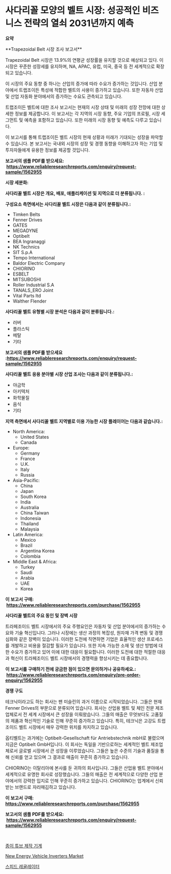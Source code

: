 <p><h1>사다리꼴 모양의 벨트 시장: 성공적인 비즈니스 전략의 열쇠 2031년까지 예측</h1></p><p><strong>요약</strong></p>
<p><p>**Trapezoidal Belt 시장 조사 보고서**</p><p>Trapezoidal Belt 시장은 13.9%의 연평균 성장률을 유지할 것으로 예상되고 있다. 이 시장은 꾸준한 성장세를 유지하며, NA, APAC, 유럽, 미국, 중국 등 전 세계적으로 확장되고 있습니다.</p><p>이 시장의 주요 동향 중 하나는 산업의 증가에 따라 수요가 증가하는 것입니다. 산업 분야에서 트랩조이든 특성에 적합한 벨트의 사용이 증가하고 있습니다. 또한 자동차 산업 및 산업 자동화 분야에서의 증가하는 수요도 관측되고 있습니다.</p><p>트랩조이든 벨트에 대한 조사 보고서는 현재의 시장 상태 및 미래의 성장 전망에 대한 상세한 정보를 제공합니다. 이 보고서는 각 지역의 시장 동향, 주요 기업의 프로필, 시장 세그먼트 및 예측을 포함하고 있습니다. 또한 미래의 시장 동향 및 예측도 다루고 있습니다.</p><p>이 보고서를 통해 트랩조이든 벨트 시장의 현재 상황과 미래가 기대되는 성장을 파악할 수 있습니다. 본 보고서는 국내외 시장의 성장 및 경쟁 동향을 이해하고자 하는 기업 및 투자자들에게 유용한 정보를 제공할 것입니다.</p></p>
<p><strong>보고서의 샘플 PDF를 받으세요: &nbsp;<a href="https://www.reliableresearchreports.com/enquiry/request-sample/1562955">https://www.reliableresearchreports.com/enquiry/request-sample/1562955</a></strong></p>
<p><strong>시장 세분화:</strong></p>
<p><strong> 사다리꼴 벨트 시장은 개요, 배포, 애플리케이션 및 지역으로 더 분류됩니다. :</strong></p>
<p><strong>구성요소 측면에서는 사다리꼴 벨트 시장은 다음과 같이 분류됩니다.:</strong></p>
<p><ul><li>Timken Belts</li><li>Fenner Drives</li><li>GATES</li><li>MEGADYNE</li><li>Optibelt</li><li>BEA Ingranaggi</li><li>NK Technics</li><li>SIT S.p.A</li><li>Tempo International</li><li>Baldor Electric Company</li><li>CHIORINO</li><li>ESBELT</li><li>MITSUBOSHI</li><li>Roller Industrial S.A</li><li>TANALS_ERO Joint</li><li>Vital Parts ltd</li><li>Walther Flender</li></ul></p>
<p><strong> 사다리꼴 벨트 유형별 시장 분석은 다음과 같이 분류됩니다.:</strong></p>
<p><ul><li>러버</li><li>플라스틱</li><li>메탈</li><li>기타</li></ul></p>
<p><strong>보고서의 샘플 PDF를 받으세요 :<a href="https://www.reliableresearchreports.com/enquiry/request-sample/1562955">https://www.reliableresearchreports.com/enquiry/request-sample/1562955</a></strong></p>
<p><strong> 사다리꼴 벨트 응용 분야별 시장 산업 조사는 다음과 같이 분류됩니다.:</strong></p>
<p><ul><li>야금학</li><li>아키텍처</li><li>화학물질</li><li>음식</li><li>기타</li></ul></p>
<p><strong>지역 측면에서 사다리꼴 벨트 지역별로 이용 가능한 시장 플레이어는 다음과 같습니다.:</strong></p>
<p><ul>
    <li>
        North America:
        <ul>
            <li>United States</li>
            <li>Canada</li>
        </ul>
    </li>
    <li>
        Europe:
        <ul>
            <li>Germany</li>
            <li>France</li>
            <li>U.K.</li>
            <li>Italy</li>
            <li>Russia</li>
        </ul>
    </li>
    <li>
        Asia-Pacific:
        <ul>
            <li>China</li>
            <li>Japan</li>
            <li>South Korea</li>
            <li>India</li>
            <li>Australia</li>
            <li>China Taiwan</li>
            <li>Indonesia</li>
            <li>Thailand</li>
            <li>Malaysia</li>
        </ul>
    </li>
    <li>
        Latin America:
        <ul>
            <li>Mexico</li>
            <li>Brazil</li>
            <li>Argentina Korea</li>
            <li>Colombia</li>
        </ul>
    </li>
    <li>
        Middle East & Africa:
        <ul>
            <li>Turkey</li>
            <li>Saudi</li>
            <li>Arabia</li>
            <li>UAE</li>
            <li>Korea</li>
        </ul>
    </li>
    </ul></p>
<p><strong>이 보고서 구매: &nbsp;<a href="https://www.reliableresearchreports.com/purchase/1562955">https://www.reliableresearchreports.com/purchase/1562955</a></strong></p>
<p><strong>사다리꼴 벨트의 주요 동인 및 장벽 시장</strong></p>
<p><p>트라페조이드 벨트 시장에서의 주요 주행요인은 자동차 및 산업 분야에서의 증가하는 수요와 기술 혁신입니다. 그러나 시장에는 생산 과정의 복잡성, 원자재 가격 변동 및 경쟁 심화와 같은 장벽이 있습니다. 이러한 도전에 직면하면 기업은 효율적인 생산 프로세스를 개발하고 비용을 절감할 필요가 있습니다. 또한 지속 가능한 소재 및 생산 방법에 대한 수요가 증가하고 있어 이에 대한 대응이 필요합니다. 이러한 도전에 대한 적절한 대응과 혁신이 트라페조이드 벨트 시장에서의 경쟁력을 향상시키는 데 중요합니다.</p></p>
<p><strong>이 보고서를 구매하기 전에 궁금한 점이 있으면 문의하거나 공유하세요.: &nbsp;<a href="https://www.reliableresearchreports.com/enquiry/pre-order-enquiry/1562955">https://www.reliableresearchreports.com/enquiry/pre-order-enquiry/1562955</a></strong></p>
<p><strong>경쟁 구도</strong></p>
<p><p>테크닉이라고도 하는 회사는 팬 미슬린의 과거 이름으로 시작되었습니다. 그들은 현재 Fenner Drives의 부문으로 분류되어 있습니다. 회사는 산업용 벨트 및 체인 전문 제조업체로서 전 세계 시장에서 큰 성장을 이뤄왔습니다. 그들의 매출은 무엇보다도 고품질의 제품과 혁신적인 기술로 인해 꾸준히 증가하고 있습니다. 특히, 테크닉은 고강도 트랩조이드 벨트 시장에서 매우 강력한 위치를 차지하고 있습니다.</p><p>옵티벨트는 과거에는 Optibelt-Gesellschaft für Antriebstechnik mbH로 불렸으며 지금은 Optibelt GmbH입니다. 이 회사는 독일을 기반으로하는 세계적인 벨트 제조업체로서 글로벌 시장에서 큰 성장을 이루었습니다. 그들은 높은 수준의 기술과 품질을 통해 신뢰를 얻고 있으며 그 결과로 매출이 꾸준히 증가하고 있습니다.</p><p>CHIORINO는 이탈리아에 본사를 둔 귀하의 회사입니다. 그들은 산업용 벨트 분야에서 세계적으로 유명한 회사로 성장했습니다. 그들의 매출은 전 세계적으로 다양한 산업 분야에서의 강력한 입지로 인해 꾸준히 증가하고 있습니다. CHIORINO는 업계에서 신뢰받는 브랜드로 자리매김하고 있습니다.</p></p>
<p><strong>이 보고서 구매: &nbsp; <a href="https://www.reliableresearchreports.com/purchase/1562955">https://www.reliableresearchreports.com/purchase/1562955</a></strong></p>
<p><strong>보고서의 샘플 PDF를 받으세요: &nbsp;<a href="https://www.reliableresearchreports.com/enquiry/request-sample/1562955">https://www.reliableresearchreports.com/enquiry/request-sample/1562955</a></strong><strong></strong></p>
<p>&nbsp;</p>
<p><p><a href="https://github.com/GabrielBlanda5656/Market-Research-Report-List-1/blob/main/40732465069.md">종이 튜브 제작 기계</a></p><p><a href="https://artistic-helicopter-ca9.notion.site/New-Energy-Vehicle-Inverters-Market-Offer-Valuable-Insights-into-Market-Size-Market-Share-Market-T-bcb1b2fafcd44166b2d3a8777631d9e7">New Energy Vehicle Inverters Market</a></p><p><a href="https://github.com/CorEmtymerich56566/Market-Research-Report-List-1/blob/main/86085915070.md">스피드 레귤레이터</a></p></p>
